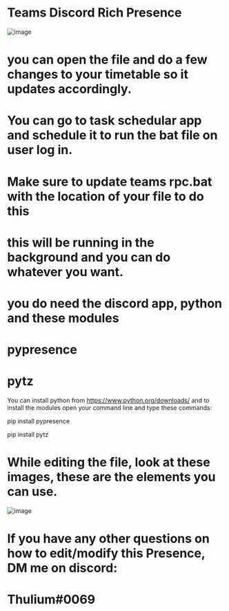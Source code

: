 # Teams Discord Rich Presence
![image](https://user-images.githubusercontent.com/73468768/129151462-7a3c57c8-338d-46d5-a8f3-5c140b7fc492.png)

# you can open the file and do a few changes to your timetable so it updates accordingly.

# You can go to task schedular app and schedule it to run the bat file on user log in.
# Make sure to update teams rpc.bat with the location of your file to do this

# this will be running in the background and you can do whatever you want.

# you do need the discord app, python and these modules

# pypresence

# pytz

You can install python from https://www.python.org/downloads/ and to install the modules open your command line and type these commands:

pip install pypresence

pip install pytz


# While editing the file, look at these images, these are the elements you can use.
![image](https://user-images.githubusercontent.com/73468768/129151356-c4699134-7db1-4607-b190-9289ad3e8905.png)

# If you have any other questions on how to edit/modify this Presence, DM me on discord:
# Thulium#0069
